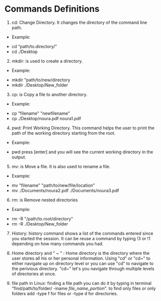 # Commands Definitions 
1. cd: Change Directory. It changes the directory of the command line path.
* Example:
- cd “path/to.directory/”
- cd ./Desktop

2. mkdir: is used to create a directory.
* Example:
- mkdir "path/to/new/directory
- mkdir ./Desktop/New_folder

3. cp: is Copy a file to another directory.
* Example:
- cp "filename" "newfilename"
- cp ./Desktop/noura.pdf noura1.pdf
4. pwd: Print Working Directory. This command helps the user to print the path of the working directory
starting from the root.
* Example:
- pwd press [enter]  and you will see the current working directory in the  output.

5. mv: is Move a file. It is also used to rename a file.
* Example:
- mv "filename" "path/to/new/file/location"
- mv ./Documents/noura2.pdf ./Documents/noura3.pdf

6. rm: is Remove nested directories
* Example:
- rm -R "/path/to.root/directory"
- rm -R ./Desktop/New_folder
7. History: history command shows a list of the commands entered since you started the session.
It can be reuse a command by typing !3 or !1 depending on how many commands you had.

8. Home directory and " ~ " : Home directory is the directory where the user stores all his or her personal information. Using "cd" or "cd~" to either navigate up on directory level or you can use "cd" to navigate to the perivious directory. "cd~" let's you navigate through multiple levels of directories at once.
9. file path in Linux: finding a file path you can do it by typing in terminal "find/path/to/folder/ -iname *file_name_portion*". to find only files or only folders add -type f for files or -type d for directories.   
